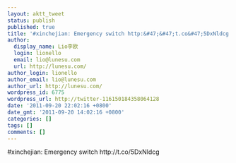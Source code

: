 ```yaml
---
layout: aktt_tweet
status: publish
published: true
title: '#xinchejian: Emergency switch http:&#47;&#47;t.co&#47;5DxNldcg'
author:
  display_name: Lio李欧
  login: lionello
  email: lio@lunesu.com
  url: http://lunesu.com/
author_login: lionello
author_email: lio@lunesu.com
author_url: http://lunesu.com/
wordpress_id: 6775
wordpress_url: http://twitter-116150184358064128
date: '2011-09-20 22:02:16 +0800'
date_gmt: '2011-09-20 14:02:16 +0800'
categories: []
tags: []
comments: []
---
```

<p>#xinchejian: Emergency switch http:&#47;&#47;t.co&#47;5DxNldcg</p>
